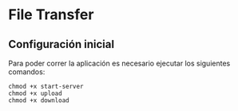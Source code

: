 # File Transfer

## Configuración inicial
Para poder correr la aplicación es necesario ejecutar los siguientes comandos:

```
chmod +x start-server
chmod +x upload
chmod +x download
```